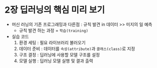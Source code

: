 2장 딥러닝의 핵심 미리 보기
====
* 머신 러닝의 기존 프로그래밍과 다른점 : 규칙 발견 in 데이터 >> 미지의 일 예측
    - 규칙 발견 하는 과정 = `학습(training)`
* 실습 코드
    1. 환경 세팅 : 필요 라이브러리 불러오기
    1. 데이터 준비 : 데이터를 `속성(attribute)`과 `클래스(class)`로 지정
    1. 구조 결정 : 딥러닝에 사용할 모델 구조를 설정
    1. 모델 실행 : 딥러닝 모델 실행 및 결과 출력